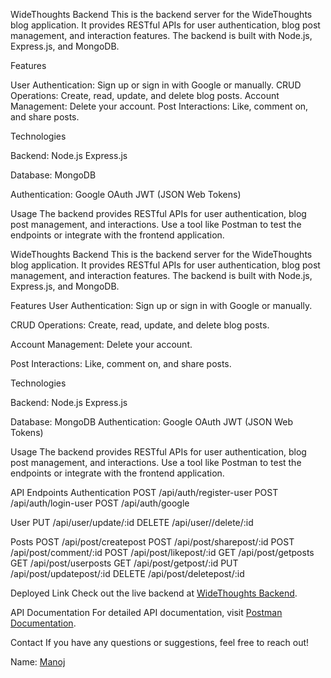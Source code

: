 WideThoughts Backend
This is the backend server for the WideThoughts blog application. It provides RESTful APIs for user authentication, blog post management, and interaction features.
The backend is built with Node.js, Express.js, and MongoDB.

Features

User Authentication: Sign up or sign in with Google or manually.
CRUD Operations: Create, read, update, and delete blog posts.
Account Management: Delete your account.
Post Interactions: Like, comment on, and share posts.

Technologies

Backend:
Node.js
Express.js

Database:
MongoDB

Authentication:
Google OAuth
JWT (JSON Web Tokens)

Usage
The backend provides RESTful APIs for user authentication, blog post management, and interactions.
Use a tool like Postman to test the endpoints or integrate with the frontend application.

WideThoughts Backend
This is the backend server for the WideThoughts blog application. It provides RESTful APIs for user authentication, blog post management, and interaction features. The backend is built with Node.js, Express.js, and MongoDB.

Features
User Authentication: Sign up or sign in with Google or manually.

CRUD Operations: Create, read, update, and delete blog posts.

Account Management: Delete your account.

Post Interactions: Like, comment on, and share posts.

Technologies

Backend:
Node.js
Express.js

Database:
MongoDB
Authentication:
Google OAuth
JWT (JSON Web Tokens)

Usage
The backend provides RESTful APIs for user authentication, blog post management, and interactions.
Use a tool like Postman to test the endpoints or integrate with the frontend application.

API Endpoints
Authentication
POST /api/auth/register-user
POST /api/auth/login-user
POST /api/auth/google

User 
PUT /api/user/update/:id
DELETE /api/user//delete/:id

Posts
POST /api/post/createpost
POST /api/post/sharepost/:id
POST /api/post/comment/:id
POST /api/post/likepost/:id
GET /api/post/getposts
GET /api/post/userposts
GET /api/post/getpost/:id
PUT /api/post/updatepost/:id
DELETE /api/post/deletepost/:id

Deployed Link
Check out the live backend at [WideThoughts Backend](https://widethoughts-backend.onrender.com/).

API Documentation
For detailed API documentation, visit [Postman Documentation](https://documenter.getpostman.com/view/35034228/2sA3drJErB).

Contact
If you have any questions or suggestions, feel free to reach out!

Name: [Manoj](mailto:manojannadurai2265@gmail.com)


